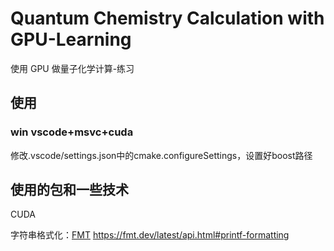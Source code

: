 # Quantum Chemistry Calculation with GPU-Learning

使用 GPU 做量子化学计算-练习

## 使用
### win vscode+msvc+cuda
修改.vscode/settings.json中的cmake.configureSettings，设置好boost路径

## 使用的包和一些技术

CUDA

字符串格式化：[FMT](https://fmt.dev/latest/index.html) https://fmt.dev/latest/api.html#printf-formatting
